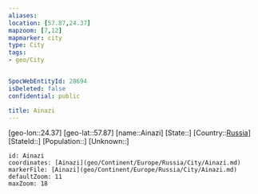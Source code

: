 ```yaml
---
aliases: 
location: [57.87,24.37]
mapzoom: [7,12] 
mapmarker: city 
type: City
tags:
- geo/City


SpocWebEntityId: 28694
isDeleted: false
confidential: public

title: Ainazi
---
```

[geo-lon::24.37]
[geo-lat::57.87]
[name::Ainazi]
[State::]
[Country::[Russia](geo/Continent/Europe/Russia.md)]
[StateId::]
[Population::]
[Unknown::]


```leaflet
id: Ainazi
coordinates: [Ainazi](geo/Continent/Europe/Russia/City/Ainazi.md)
markerFile: [Ainazi](geo/Continent/Europe/Russia/City/Ainazi.md)
defaultZoom: 11 
maxZoom: 18
```


